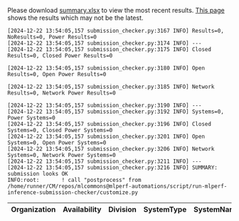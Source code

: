 Please download [summary.xlsx](summary.xlsx) to view the most recent results. [This page](https://docs.google.com/spreadsheets/d/e/2PACX-1vSCu8F7Hwck-AGJ5kWxi2G3xhO5MJoc_igybvsxjCt-2fEEYyf2BIcR0rTXW0eUzg/pubhtml) shows the results which may not be the latest. 
 ```
[2024-12-22 13:54:05,157 submission_checker.py:3167 INFO] Results=0, NoResults=0, Power Results=0
[2024-12-22 13:54:05,157 submission_checker.py:3174 INFO] ---
[2024-12-22 13:54:05,157 submission_checker.py:3175 INFO] Closed Results=0, Closed Power Results=0

[2024-12-22 13:54:05,157 submission_checker.py:3180 INFO] Open Results=0, Open Power Results=0

[2024-12-22 13:54:05,157 submission_checker.py:3185 INFO] Network Results=0, Network Power Results=0

[2024-12-22 13:54:05,157 submission_checker.py:3190 INFO] ---
[2024-12-22 13:54:05,157 submission_checker.py:3192 INFO] Systems=0, Power Systems=0
[2024-12-22 13:54:05,157 submission_checker.py:3196 INFO] Closed Systems=0, Closed Power Systems=0
[2024-12-22 13:54:05,157 submission_checker.py:3201 INFO] Open Systems=0, Open Power Systems=0
[2024-12-22 13:54:05,157 submission_checker.py:3206 INFO] Network Systems=0, Network Power Systems=0
[2024-12-22 13:54:05,157 submission_checker.py:3211 INFO] ---
[2024-12-22 13:54:05,157 submission_checker.py:3216 INFO] SUMMARY: submission looks OK
INFO:root:       ! call "postprocess" from /home/runner/CM/repos/mlcommons@mlperf-automations/script/run-mlperf-inference-submission-checker/customize.py

```

| Organization   | Availability   | Division   | SystemType   | SystemName   | Platform   | Model   | MlperfModel   | Scenario   | Result   | Accuracy   | number_of_nodes   | host_processor_model_name   | host_processors_per_node   | host_processor_core_count   | accelerator_model_name   | accelerators_per_node   | Location   | framework   | operating_system   | notes   | compliance   | errors   | version   | inferred   | has_power   | Units   | weight_data_types   |
|----------------|----------------|------------|--------------|--------------|------------|---------|---------------|------------|----------|------------|-------------------|-----------------------------|----------------------------|-----------------------------|--------------------------|-------------------------|------------|-------------|--------------------|---------|--------------|----------|-----------|------------|-------------|---------|---------------------|